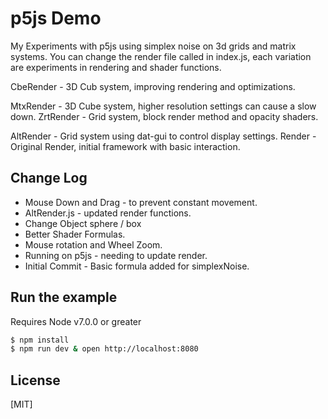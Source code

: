 # p5js Demo
  My Experiments with p5js using simplex noise on 3d grids and matrix systems.
  You can change the render file called in index.js, each variation are experiments
  in rendering and shader functions.

  CbeRender - 3D Cub system, improving rendering and optimizations.

  MtxRender - 3D Cube system, higher resolution settings can cause a slow down.
  ZrtRender - Grid system, block render method and opacity shaders.

  AltRender - Grid system using dat-gui to control display settings.
  Render - Original Render, initial framework with basic interaction.

## Change Log
  * Mouse Down and Drag - to prevent constant movement.
  * AltRender.js - updated render functions.
  * Change Object sphere / box
  * Better Shader Formulas.
  * Mouse rotation and Wheel Zoom.
  * Running on p5js - needing to update render.
  * Initial Commit - Basic formula added for simplexNoise.

## Run the example
  Requires Node v7.0.0 or greater

```bash
$ npm install
$ npm run dev & open http://localhost:8080
```

## License

[MIT]
